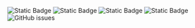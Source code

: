 ![Static Badge](https://img.shields.io/badge/blacklists-60-000000) ![Static Badge](https://img.shields.io/badge/blacklisted-3100644-cc0000) ![Static Badge](https://img.shields.io/badge/whitelisted-2243-00CC00) ![Static Badge](https://img.shields.io/badge/streaming_blacklist-28107-000000) ![GitHub issues](https://img.shields.io/github/issues/fabriziosalmi/blacklists)
